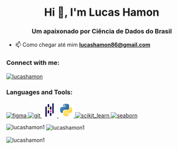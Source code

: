 <h1 align="center">Hi 👋, I'm Lucas Hamon</h1>
<h3 align="center">Um apaixonado por Ciência de Dados do Brasil</h3>

- 📫 Como chegar até mim **lucashamon86@gmail.com**

<h3 align="left">Connect with me:</h3>
<p align="left">
<a href="https://linkedin.com/in/lucashamon" target="blank"><img align="center" src="https://raw.githubusercontent.com/rahuldkjain/github-profile-readme-generator/master/src/images/icons/Social/linked-in-alt.svg" alt="lucashamon" height="30" width="40" /></a>
</p>

<h3 align="left">Languages and Tools:</h3>
<p align="left"> <a href="https://www.figma.com/" target="_blank" rel="noreferrer"> <img src="https://www.vectorlogo.zone/logos/figma/figma-icon.svg" alt="figma" width="40" height="40"/> </a> <a href="https://git-scm.com/" target="_blank" rel="noreferrer"> <img src="https://www.vectorlogo.zone/logos/git-scm/git-scm-icon.svg" alt="git" width="40" height="40"/> </a> <a href="https://pandas.pydata.org/" target="_blank" rel="noreferrer"> <img src="https://raw.githubusercontent.com/devicons/devicon/2ae2a900d2f041da66e950e4d48052658d850630/icons/pandas/pandas-original.svg" alt="pandas" width="40" height="40"/> </a> <a href="https://www.python.org" target="_blank" rel="noreferrer"> <img src="https://raw.githubusercontent.com/devicons/devicon/master/icons/python/python-original.svg" alt="python" width="40" height="40"/> </a> <a href="https://scikit-learn.org/" target="_blank" rel="noreferrer"> <img src="https://upload.wikimedia.org/wikipedia/commons/0/05/Scikit_learn_logo_small.svg" alt="scikit_learn" width="40" height="40"/> </a> <a href="https://seaborn.pydata.org/" target="_blank" rel="noreferrer"> <img src="https://seaborn.pydata.org/_images/logo-mark-lightbg.svg" alt="seaborn" width="40" height="40"/> </a> </p>

<p><img align="left" src="https://github-readme-stats.vercel.app/api/top-langs?username=lucashamon1&show_icons=true&locale=en&layout=compact" alt="lucashamon1" /></p>

<p>&nbsp;<img align="center" src="https://github-readme-stats.vercel.app/api?username=lucashamon1&show_icons=true&locale=en" alt="lucashamon1" /></p>

<p><img align="center" src="https://github-readme-streak-stats.herokuapp.com/?user=lucashamon1&" alt="lucashamon1" /></p>
